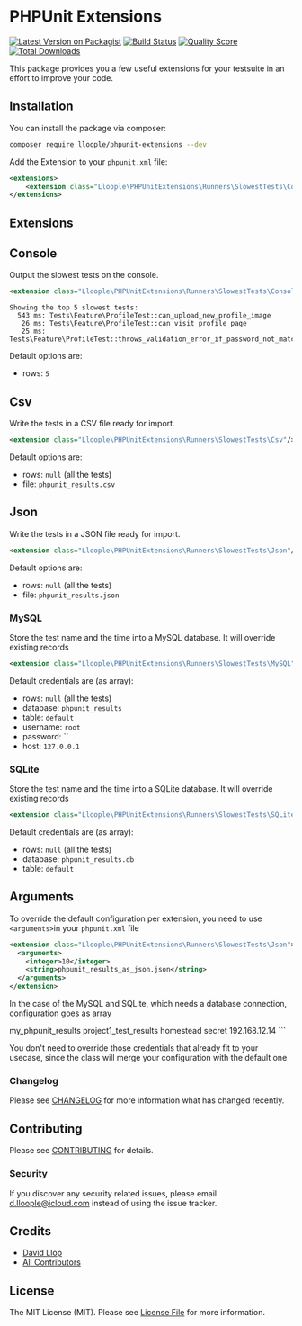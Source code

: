 # PHPUnit Extensions

[![Latest Version on Packagist](https://img.shields.io/packagist/v/lloople/phpunit-extensions.svg?style=flat-square)](https://packagist.org/packages/lloople/phpunit-extensions)
[![Build Status](https://img.shields.io/travis/lloople/phpunit-extensions/master.svg?style=flat-square)](https://travis-ci.org/lloople/phpunit-extensions)
[![Quality Score](https://img.shields.io/scrutinizer/g/lloople/phpunit-extensions.svg?style=flat-square)](https://scrutinizer-ci.com/g/lloople/phpunit-extensions)
[![Total Downloads](https://img.shields.io/packagist/dt/lloople/phpunit-extensions.svg?style=flat-square)](https://packagist.org/packages/lloople/phpunit-extensions)

This package provides you a few useful extensions for your testsuite in an effort to improve your code.

## Installation

You can install the package via composer:

```bash
composer require lloople/phpunit-extensions --dev
```

Add the Extension to your `phpunit.xml` file:

```xml
<extensions>
    <extension class="Lloople\PHPUnitExtensions\Runners\SlowestTests\Console" />
</extensions>
```

## Extensions

## Console

Output the slowest tests on the console.

```xml
<extension class="Lloople\PHPUnitExtensions\Runners\SlowestTests\Console"/>
```

```
Showing the top 5 slowest tests:
  543 ms: Tests\Feature\ProfileTest::can_upload_new_profile_image
   26 ms: Tests\Feature\ProfileTest::can_visit_profile_page
   25 ms: Tests\Feature\ProfileTest::throws_validation_error_if_password_not_match
```

Default options are:

- rows: `5`

## Csv

Write the tests in a CSV file ready for import.

```xml
<extension class="Lloople\PHPUnitExtensions\Runners\SlowestTests\Csv"/>
```

Default options are:

- rows: `null` (all the tests)
- file: `phpunit_results.csv`

## Json

Write the tests in a JSON file ready for import.

```xml
<extension class="Lloople\PHPUnitExtensions\Runners\SlowestTests\Json"/>
```

Default options are:

- rows: `null` (all the tests)
- file: `phpunit_results.json`

### MySQL

Store the test name and the time into a MySQL database. It will override existing records

```xml
<extension class="Lloople\PHPUnitExtensions\Runners\SlowestTests\MySQL"/>
```

Default credentials are (as array):

- rows: `null` (all the tests)
- database: `phpunit_results`
- table: `default`
- username: `root`
- password: ``
- host: `127.0.0.1`

### SQLite

Store the test name and the time into a SQLite database. It will override existing records

```xml
<extension class="Lloople\PHPUnitExtensions\Runners\SlowestTests\SQLite"/>
```

Default credentials are (as array):

- rows: `null` (all the tests)
- database: `phpunit_results.db`
- table: `default`

## Arguments

To override the default configuration per extension, you need to use `<arguments>`in your `phpunit.xml` file

```xml
<extension class="Lloople\PHPUnitExtensions\Runners\SlowestTests\Json">
  <arguments>
    <integer>10</integer>
    <string>phpunit_results_as_json.json</string>
  </arguments>
</extension>
```

In the case of the MySQL and SQLite, which needs a database connection, configuration goes as array

<extension class="Lloople\PHPUnitExtensions\Runners\SlowestTests\MySQL">
  <arguments>
    <null/> <!-- This allows you to log all the tests -->
    <array>
      <element key="database">
        <string>my_phpunit_results</string>
      </element>
      <element key="table">
        <string>project1_test_results</string>
      </element>
      <element key="username">
        <string>homestead</string>
      </element>
      <element key="password">
        <string>secret</string>
      </element>
      <element key="host">
        <string>192.168.12.14</string>
      </element>
    </array>
  </arguments>
</extension>
```

You don't need to override those credentials that already fit to your 
usecase, since the class will merge your configuration with the default one

### Changelog

Please see [CHANGELOG](CHANGELOG.md) for more information what has changed recently.

## Contributing

Please see [CONTRIBUTING](CONTRIBUTING.md) for details.

### Security

If you discover any security related issues, please email d.lloople@icloud.com instead of using the issue tracker.

## Credits

- [David Llop](https://github.com/lloople)
- [All Contributors](../../contributors)

## License

The MIT License (MIT). Please see [License File](LICENSE.md) for more information.